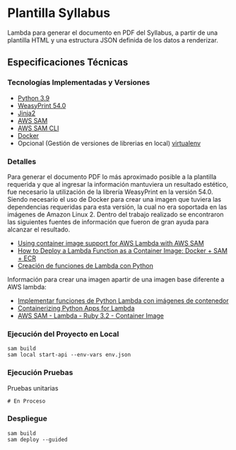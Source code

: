 # Plantilla Syllabus

Lambda para generar el documento en PDF del Syllabus, a partir de una plantilla HTML y una 
estructura JSON definida de los datos a renderizar.  

## Especificaciones Técnicas

### Tecnologías Implementadas y Versiones
* [Python 3.9](https://docs.python.org/3.9/)
* [WeasyPrint 54.0](https://pypi.org/project/weasyprint/)
* [Jinja2](https://pypi.org/project/Jinja2/)
* [AWS SAM](https://docs.aws.amazon.com/es_es/serverless-application-model/latest/developerguide/using-sam-cli.html)
* [AWS SAM CLI](https://docs.aws.amazon.com/es_es/serverless-application-model/latest/developerguide/install-sam-cli.html)
* [Docker](https://docs.docker.com/engine/install/ubuntu/)
* Opcional (Gestión de versiones de librerias en local) [virtualenv](https://virtualenv.pypa.io/en/latest/installation.html)

### Detalles

Para generar el documento PDF lo más aproximado posible a la plantilla requerida y que al 
ingresar la información mantuviera un resultado estético, fue necesario la utilización de 
la librería WeasyPrint en la versión 54.0. Siendo necesario el uso de Docker para crear una 
imagen que tuviera las dependencias requeridas para esta versión, la cual no era soportada 
en las imágenes de Amazon Linux 2.
Dentro del trabajo realizado se encontraron las siguientes fuentes de información que fueron 
de gran ayuda para alcanzar el resultado.

* [Using container image support for AWS Lambda with AWS SAM](https://aws.amazon.com/es/blogs/compute/using-container-image-support-for-aws-lambda-with-aws-sam/)
* [How to Deploy a Lambda Function as a Container Image: Docker + SAM + ECR](https://levelup.gitconnected.com/how-to-deploy-a-lambda-function-as-a-container-image-docker-sam-ecr-2846809f90e1)
* [Creación de funciones de Lambda con Python](https://docs.aws.amazon.com/es_es/lambda/latest/dg/lambda-python.html)

Información para crear una imagen apartir de una imagen base diferente a AWS lambda:
* [Implementar funciones de Python Lambda con imágenes de contenedor](https://docs.aws.amazon.com/es_es/lambda/latest/dg/python-image.html)
* [Containerizing Python Apps for Lambda](https://www.slim.ai/blog/containerized-lambda-in-python-language/)
* [AWS SAM - Lambda - Ruby 3.2 - Container Image](https://github.com/wildomonges/lambda-ruby3.2-container-image/blob/main/Dockerfile)

### Ejecución del Proyecto en Local
```shell
sam build
sam local start-api --env-vars env.json
```

### Ejecución Pruebas

Pruebas unitarias
```shell
# En Proceso
```

### Despliegue
```shell
sam build
sam deploy --guided
```